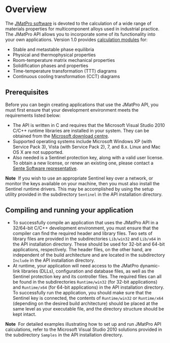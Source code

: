 Overview
========

The [JMatPro software](http://www.sentesoftware.co.uk/jmatpro.aspx) is
devoted to the calculation of a wide range of materials properties for
multicomponent alloys used in industrial practice. The JMatPro API
allows you to incorporate some of its functionality into your own
applications. Version 1.0 provides [calculation modules](modules.htm)
for:

-   Stable and metastable phase equilibria
-   Physical and thermophysical properties
-   Room-temperature matrix mechanical properties
-   Solidification phases and properties
-   Time-temperature transformation (TTT) diagrams
-   Continuous cooling transformation (CCT) diagrams

Prerequisites
-------------

Before you can begin creating applications that use the JMatPro API, you
must first ensure that your development environment meets the
requirements listed below:

-   The API is written in C and requires that the Microsoft Visual
    Studio 2010 C/C++ runtime libraries are installed in your system.
    They can be obtained from the [Microsoft download
    centre](http://www.microsoft.com/en-gb/download/details.aspx?id=26999).
-   Supported operating systems include Microsoft Windows XP (with
    Service Pack 3), Vista (with Service Pack 2), 7, and 8.x. Linux and
    Mac OS X are not supported.
-   Also needed is a Sentinel protection key, along with a valid
    user license. To obtain a new license, or renew an existing one,
    please contact a [Sente Software
    representative](http://www.sentesoftware.co.uk/contact-us.aspx).

**Note**  If you wish to use an appropriate Sentinel key over a network,
or monitor the keys available on your machine, then you must also
install the Sentinel runtime drivers. This may be accomplished by using
the setup utility provided in the subdirectory `Sentinel` in the API
installation directory.

Compiling and running your application
--------------------------------------

-   To successfully compile an application that uses the JMatPro API in
    a 32/64-bit C/C++ development environment, you must ensure that the
    compiler can find the required header and library files. Two sets of
    library files are provided in the subdirectories `Lib/win32` and
    `Lib/x64` in the API installation directory. These should be used
    for 32-bit and 64-bit applications, respectively. The header files,
    on the other hand, are independent of the build architecture and are
    located in the subdirectory `Include` in the API
    installation directory.
-   At runtime, your application will need access to the JMatPro
    dynamic-link libraries (DLLs), configuration and database files, as
    well as the Sentinel protection key and its controller files. The
    required files can all be found in the subdirectories
    `Runtime/win32` (for 32-bit applications) and `Runtime/x64` (for
    64-bit applications) in the API installation directory. To
    successfully run the application, you should make sure that the
    Sentinel key is connected, the contents of `Runtime/win32` or
    `Runtime/x64` (depending on the desired build architecture) should
    be placed at the same level as your executable file, and the
    directory structure should be kept intact.

**Note**  For detailed examples illustrating how to set up and run
JMatPro API calculations, refer to the Microsoft Visual Studio 2010
solutions provided in the subdirectory `Samples` in the API installation
directory.
